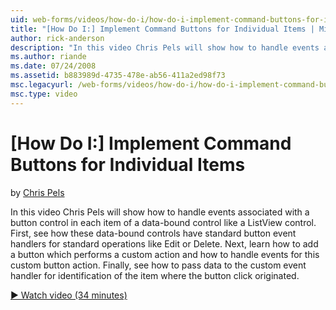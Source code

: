 ```yaml
---
uid: web-forms/videos/how-do-i/how-do-i-implement-command-buttons-for-individual-items
title: "[How Do I:] Implement Command Buttons for Individual Items | Microsoft Docs"
author: rick-anderson
description: "In this video Chris Pels will show how to handle events associated with a button control in each item of a data-bound control like a ListView control. First,..."
ms.author: riande
ms.date: 07/24/2008
ms.assetid: b883989d-4735-478e-ab56-411a2ed98f73
msc.legacyurl: /web-forms/videos/how-do-i/how-do-i-implement-command-buttons-for-individual-items
msc.type: video
---
```

# [How Do I:] Implement Command Buttons for Individual Items

by [Chris Pels](https://twitter.com/chrispels)

In this video Chris Pels will show how to handle events associated with a button control in each item of a data-bound control like a ListView control. First, see how these data-bound controls have standard button event handlers for standard operations like Edit or Delete. Next, learn how to add a button which performs a custom action and how to handle events for this custom button action. Finally, see how to pass data to the custom event handler for identification of the item where the button click originated.

[&#9654; Watch video (34 minutes)](https://channel9.msdn.com/Blogs/ASP-NET-Site-Videos/how-do-i-implement-command-buttons-for-individual-items)
